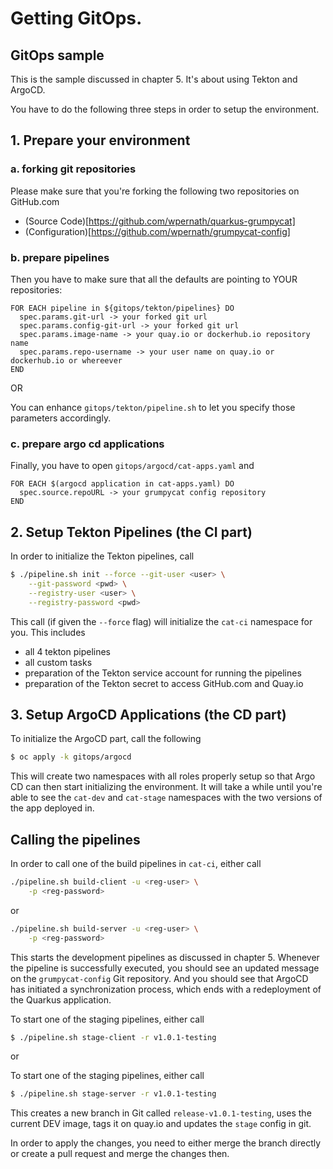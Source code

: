 # Getting GitOps. 
## GitOps sample

This is the sample discussed in chapter 5. It's about using Tekton and ArgoCD. 

You have to do the following three steps in order to setup the environment. 

## 1. Prepare your environment

### a. forking git repositories
Please make sure that you're forking the following two repositories on GitHub.com
- (Source Code)[https://github.com/wpernath/quarkus-grumpycat]
- (Configuration)[https://github.com/wpernath/grumpycat-config]

### b. prepare pipelines
Then you have to make sure that all the defaults are pointing to YOUR repositories:
```
FOR EACH pipeline in ${gitops/tekton/pipelines} DO
  spec.params.git-url -> your forked git url
  spec.params.config-git-url -> your forked git url
  spec.params.image-name -> your quay.io or dockerhub.io repository name
  spec.params.repo-username -> your user name on quay.io or dockerhub.io or whereever
END
```

OR 

You can enhance `gitops/tekton/pipeline.sh` to let you specify those parameters accordingly.

### c. prepare argo cd applications
Finally, you have to open `gitops/argocd/cat-apps.yaml` and

```
FOR EACH $(argocd application in cat-apps.yaml) DO
  spec.source.repoURL -> your grumpycat config repository
END
```


## 2. Setup Tekton Pipelines (the CI part)
In order to initialize the Tekton pipelines, call

```bash
$ ./pipeline.sh init --force --git-user <user> \
	--git-password <pwd> \
	--registry-user <user> \
	--registry-password <pwd> 
```

This call (if given the `--force` flag) will initialize the `cat-ci` namespace for you. This includes
- all 4 tekton pipelines
- all custom tasks
- preparation of the Tekton service account for running the pipelines
- preparation of the Tekton secret to access GitHub.com and Quay.io



## 3. Setup ArgoCD Applications (the CD part)

To initialize the ArgoCD part, call the following

```bash
$ oc apply -k gitops/argocd
```

This will create two namespaces with all roles properly setup so that Argo CD can then start initializing the environment. It will take a while until you're able to see the `cat-dev` and `cat-stage` namespaces with the two versions of the app deployed in. 

## Calling the pipelines

In order to call one of the build pipelines in `cat-ci`, either call 

```bash
./pipeline.sh build-client -u <reg-user> \
	-p <reg-password>
```

or 
```bash
./pipeline.sh build-server -u <reg-user> \
	-p <reg-password>
```


This starts the development pipelines as discussed in chapter 5. Whenever the pipeline is successfully executed, you should see an updated message on the `grumpycat-config` Git repository. And you should see that ArgoCD has initiated a synchronization process, which ends with a redeployment of the Quarkus application.

To start one of the staging pipelines, either call
```bash
$ ./pipeline.sh stage-client -r v1.0.1-testing
```

or

To start one of the staging pipelines, either call
```bash
$ ./pipeline.sh stage-server -r v1.0.1-testing
```

This creates a new branch in Git called `release-v1.0.1-testing`, uses the current DEV image, tags it on quay.io and updates the `stage` config in git. 

In order to apply the changes, you need to either merge the branch directly or create a pull request and merge the changes then. 

